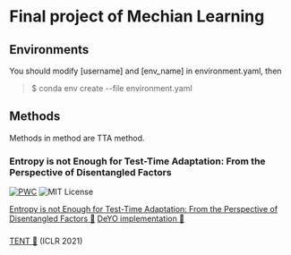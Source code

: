 # Final project of Mechian Learning

## Environments  

You should modify [username] and [env_name] in environment.yaml, then  
> $ conda env create --file environment.yaml


## Methods
Methods in method are TTA method.
### Entropy is not Enough for Test-Time Adaptation: From the Perspective of Disentangled Factors
[![PWC](https://img.shields.io/endpoint.svg?url=https://paperswithcode.com/badge/entropy-is-not-enough-for-test-time/test-time-adaptation-on-imagenet-c)](https://paperswithcode.com/sota/test-time-adaptation-on-imagenet-c?p=entropy-is-not-enough-for-test-time)
![MIT License](https://img.shields.io/badge/license-MIT-blue.svg)  

[Entropy is not Enough for Test-Time Adaptation: From the Perspective of Disentangled Factors 🔗](https://openreview.net/forum?id=9w3iw8wDuE)
[DeYO implementation 🔗](https://github.com/Jhyun17/DeYO)


### 
[TENT 🔗](https://arxiv.org/abs/2006.10726) (ICLR 2021) 

